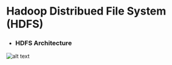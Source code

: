 
# Hadoop Distribued File System (HDFS)
 * ### HDFS Architecture


![alt text][logo]

[logo]: https://www.tutorialspoint.com/hadoop/images/hdfs_architecture.jpg "HDFS Architecture"
